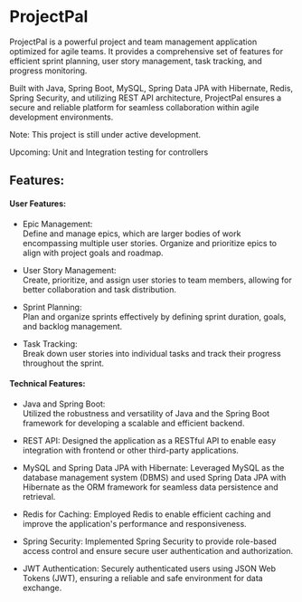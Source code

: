 # ProjectPal

ProjectPal is a powerful project and team management application optimized for agile teams. It provides a comprehensive set of features for efficient sprint planning, user story management, task tracking, and progress monitoring. 

Built with Java, Spring Boot, MySQL, Spring Data JPA with Hibernate, Redis, Spring Security, and utilizing REST API architecture, ProjectPal ensures a secure and reliable platform for seamless collaboration within agile development environments.  

Note: This project is still under active development.  

Upcoming: Unit and Integration testing for controllers

## Features:

#### User Features:

+ Epic Management:  
Define and manage epics, which are larger bodies of work encompassing multiple user stories. Organize and prioritize epics to align with project goals and roadmap.

+ User Story Management:   
Create, prioritize, and assign user stories to team members, allowing for better collaboration and task distribution.

+ Sprint Planning:   
Plan and organize sprints effectively by defining sprint duration, goals, and backlog management.

+ Task Tracking:   
Break down user stories into individual tasks and track their progress throughout the sprint.

#### Technical Features:

+ Java and Spring Boot:  
 Utilized the robustness and versatility of Java and the Spring Boot framework for developing a scalable and efficient backend.

+ REST API: 
Designed the application as a RESTful API to enable easy integration with frontend or other third-party applications.

+ MySQL and Spring Data JPA with Hibernate: 
Leveraged MySQL as the database management system (DBMS) and used Spring Data JPA with Hibernate as the ORM framework for seamless data persistence and retrieval.

+ Redis for Caching: 
Employed Redis to enable efficient caching and improve the application's performance and responsiveness.

+ Spring Security: 
Implemented Spring Security to provide role-based access control and ensure secure user authentication and authorization.

+ JWT Authentication: 
Securely authenticated users using JSON Web Tokens (JWT), ensuring a reliable and safe environment for data exchange.

